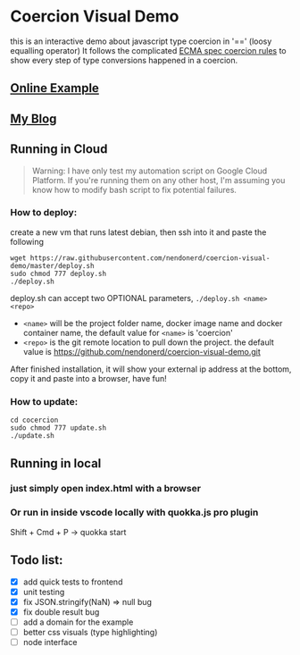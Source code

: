 # Coercion Visual Demo
this is an interactive demo about javascript type coercion in '==' (loosy equalling operator)
It follows the complicated [ECMA spec coercion rules](https://262.ecma-international.org/5.1/#sec-11.9.3) to show every step of type conversions happened in a coercion.

## [Online Example](https://coercion.live)
## [My Blog](https://nendo.ml)


## Running in Cloud
> Warning: I have only test my automation script on Google Cloud Platform. If you're running them on any other host, I'm assuming you know how to modify bash script to fix potential failures.

### How to deploy:

create a new vm that runs latest debian, then ssh into it and paste the following
```
wget https://raw.githubusercontent.com/nendonerd/coercion-visual-demo/master/deploy.sh
sudo chmod 777 deploy.sh
./deploy.sh
```
deploy.sh can accept two OPTIONAL parameters, `./deploy.sh <name> <repo>`
- `<name>` will be the project folder name, docker image name and docker container name, the default value for `<name>` is 'coercion'
- `<repo>` is the git remote location to pull down the project. the default value is https://github.com/nendonerd/coercion-visual-demo.git

After finished installation, it will show your external ip address at the bottom, copy it and paste into a browser, have fun!

### How to update:
```
cd cocercion
sudo chmod 777 update.sh
./update.sh
```

## Running in local
<!-- ## You can run the coercion.js without the bloated html
```
node coercion.js
``` -->
### just simply open index.html with a browser

### Or run in inside vscode locally with quokka.js pro plugin
Shift + Cmd + P -> quokka start


## Todo list:
- [x] add quick tests to frontend
- [x] unit testing
- [x] fix JSON.stringify(NaN) => null bug
- [x] fix double result bug
- [ ] add a domain for the example
- [ ] better css visuals (type highlighting)
- [ ] node interface
